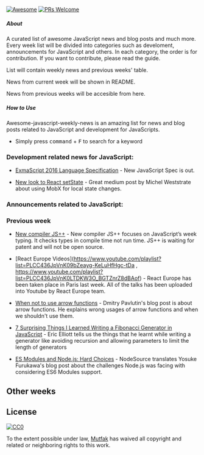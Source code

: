 [![Awesome](https://cdn.rawgit.com/sindresorhus/awesome/d7305f38d29fed78fa85652e3a63e154dd8e8829/media/badge.svg)](https://github.com/sindresorhus/awesome)
[![PRs Welcome](https://img.shields.io/badge/PRs-welcome-brightgreen.svg)](http://makeapullrequest.com)

##### About

A curated list of awesome JavaScript news and blog posts and much more.
Every week list will be divided into categories such as develoment, announcements for JavaScript and others. In each category, the order is for contribution. If you want to contribute, please read the guide.

List will contain weekly news and previous weeks' table.

News from current week will be shown in README.

News from previous weeks will be accesible from here.

##### How to Use
Awesome-javascript-weekly-news is an amazing list for news and blog posts related to JavaScript and development for JavaScripts.
- Simply press <kbd>command</kbd> + <kbd>F</kbd> to search for a keyword

### Development related news for JavaScript:

- [ExmaScript 2016 Language Specification](http://www.ecma-international.org/ecma-262/7.0/index.html) - New JavaScript Spec is out.

- [New look to React setState](https://medium.com/@mweststrate/3-reasons-why-i-stopped-using-react-setstate-ab73fc67a42e#.44idi9bmv) - Great medium post by Michel Weststrate about using MobX for local state changes.


### Announcements related to JavaScript:

### Previous week

- [New compiler JS++](http://www.infoworld.com/article/3079092/javascript/new-compiler-tackles-javascripts-weak-typing.html) - New compiler JS++ focuses on JavaScript’s week typing. It checks types in compile time not run time. JS++ is waiting for patent and will not be open source.

- [React Europe Videos](https://www.youtube.com/playlist?list=PLCC436JpVnK09bZeayg-KeLuHfHgc-tDa , https://www.youtube.com/playlist?list=PLCC436JpVnK0LTDKW3O_BGTZnrZ8dBAof) - React Europe has been taken place in Paris last week. All of the talks has been uploaded into Youtube by React Europe team.

- [When not to use arrow functions](http://rainsoft.io/when-not-to-use-arrow-functions-in-javascript/) - Dmitry Pavlutin's blog post is about arrow functions. He explains wrong usages of arrow functions and when we shouldn't use them.

- [7 Surprising Things I Learned Writing a Fibonacci Generator in JavaScript](https://medium.com/javascript-scene/7-surprising-things-i-learned-writing-a-fibonacci-generator-4886a5c87710#.4917k1bjj) - Eric Elliott tells us the things that he learnt while writing a generator like avoiding recursion and allowing parameters to limit the length of generators

- [ES Modules and Node.js: Hard Choices](https://medium.com/@nodesource/es-modules-and-node-js-hard-choices-2b6995e4d491#.p0cinzehs) - NodeSource translates Yosuke Furukawa's blog post about the challenges Node.js was facing with considering ES6 Modules support.

## Other weeks

## License

[![CC0](http://mirrors.creativecommons.org/presskit/buttons/88x31/svg/cc-zero.svg)](https://creativecommons.org/publicdomain/zero/1.0/)

To the extent possible under law, [Mutfak](https://github.com/mutfak) has waived all copyright and related or neighboring rights to this work.
